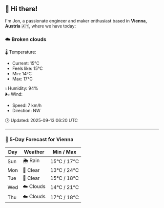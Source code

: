 ## 👋 Hi there!

I'm Jon, a passionate engineer and maker enthusiast based in **Vienna, Austria** 🇦🇹, where we have today:

### ☁️ Broken clouds 

🌡️ Temperature: 
* Current: 15°C
* Feels like: 15°C
* Min: 14°C 
* Max: 17°C  

💧 Humidity: 94%  
🌬️ Wind: 
* Speed: 7 km/h 
* Direction: NW  

🕒 Updated: 2025-09-13 06:20 UTC

---

### 📅 5-Day Forecast for Vienna

| Day | Weather | Min / Max |
|-----|---------|------------|
| Sun | 🌦️ Rain | 15°C / 17°C |
| Mon | 🌙 Clear | 13°C / 24°C |
| Tue | 🌙 Clear | 15°C / 18°C |
| Wed | ☁️ Clouds | 14°C / 21°C |
| Thu | ☁️ Clouds | 17°C / 18°C |
